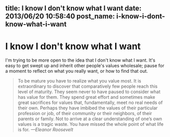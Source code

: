 title: I know I don't know what I want
date: 2013/06/20 10:58:40
post_name: i-know-i-dont-know-what-i-want
---
# I know I don't know what I want

I'm trying to be more open to the idea that I don't know what I want. It's easy to get swept up and inherit other people's values wholesale; pause for a moment to reflect on what you really want, or how to find that out. 

> To be mature you have to realize what you value most. It is extraordinary to discover that comparatively few people reach this level of maturity. They seem never to have paused to consider what has value for them. They spend great effort and sometimes make great sacrifices for values that, fundamentally, meet no real needs of their own. Perhaps they have imbibed the values of their particular profession or job, of their community or their neighbors, of their parents or family. Not to arrive at a clear understanding of one’s own values is a tragic waste. You have missed the whole point of what life is for. _—Eleanor Roosevelt_
